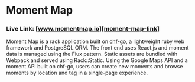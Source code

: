 # Moment Map 

### Live Link: [www.momentmap.io][moment-map-link]

Moment Map is a rack application built on [chf-go][chf-go-link], a lightweight
ruby web framework and PostgreSQL ORM. The front end uses React.js and moment
data is managed using the Flux pattern. Static assets are bundled with Webpack
and served using Rack::Static. Using the Google Maps API and a moment API built
on chf-go, users can create new moments and browse moments by location and tag
in a single-page experience.

[moment-map-link]: https://wwww.momentmap.io
[chf-go-link]: https://github.com/chf2/chf-go
